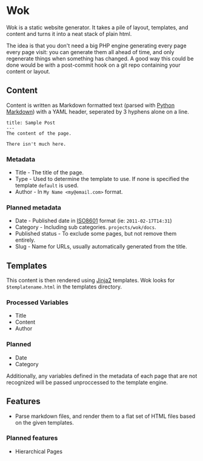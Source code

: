 Wok
===
Wok is a static website generator. It takes a pile of layout, templates, and content and turns it into a neat stack of plain html.

The idea is that you don't need a big PHP engine generating every page every page visit: you can generate them all ahead of time, and only regenerate things when something has changed. A good way this could be done would be with a post-commit hook on a git repo containing your content or layout.

Content
-------
Content is written as Markdown formatted text (parsed with [Python Markdown][mkd]) with a YAML header, seperated by 3 hyphens alone on a line.

    title: Sample Post
    ---
    The content of the page.

    There isn't much here.

### Metadata
 -  Title - The title of the page.
 -  Type - Used to determine the template to use. If none is specified the template `default` is used.
 -  Author - In `My Name <my@email.com>` format.

### Planned metadata
 -  Date - Published date in [ISO8601][8601] format (ie: `2011-02-17T14:31`)
 -  Category - Including sub categories. `projects/wok/docs`.
 -  Published status - To exclude some pages, but not remove them entirely.
 -  Slug - Name for URLs, usually automatically generated from the title.

[mkd]: http://www.freewisdom.org/projects/python-markdown/
[8601]: http://en.wikipedia.org/wiki/ISO_8601

Templates
---------
This content is then rendered using [Jinja2][jinja] templates. Wok looks for `$templatename.html` in the templates directory.

### Processed Variables
 -  Title
 -  Content
 -  Author

### Planned
 -  Date
 -  Category

Additionally, any variables defined in the metadata of each page that are not recognized will be passed unproccessed to the template engine.

[jinja]: http://jinja.pocoo.org/

Features
--------
 -  Parse markdown files, and render them to a flat set of HTML files based on the given templates.

### Planned features
 -  Hierarchical Pages
